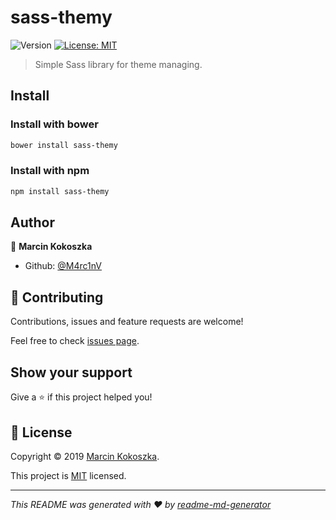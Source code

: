 # sass-themy
![Version](https://img.shields.io/badge/version-0.1.0-blue.svg?cacheSeconds=2592000)
[![License: MIT](https://img.shields.io/github/license/M4rc1nV/sass-themy)](https://github.com/M4rc1nV/sass-themy/blob/master/LICENSE)

> Simple Sass library for theme managing.

## Install

### Install with bower

```sh
bower install sass-themy
```

### Install with npm

```sh
npm install sass-themy
```

## Author

👤 **Marcin Kokoszka**

* Github: [@M4rc1nV](https://github.com/M4rc1nV)

## 🤝 Contributing

Contributions, issues and feature requests are welcome!

Feel free to check [issues page](https://github.com/M4rc1nV/sass-themy/issues).

## Show your support

Give a ⭐️ if this project helped you!


## 📝 License

Copyright © 2019 [Marcin Kokoszka](https://github.com/M4rc1nV).

This project is [MIT](https://github.com/M4rc1nV/sass-themy/blob/master/LICENSE) licensed.

***
_This README was generated with ❤️ by [readme-md-generator](https://github.com/kefranabg/readme-md-generator)_